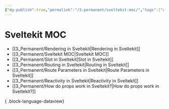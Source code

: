 ```yaml
---
{"dg-publish":true,"permalink":"/3-permanent/sveltekit-moc/","tags":["code/sveltekit"],"created":"2023-07-24T15:36:28.391-05:00","updated":"2023-09-05T14:41:02.660-05:00"}
---
```


# Sveltekit MOC
- [[3_Permanent/Rendering in Sveltekit\|Rendering in Sveltekit]]
- [[3_Permanent/Sveltekit MOC\|Sveltekit MOC]]
- [[3_Permanent/Slot in Sveltekit\|Slot in Sveltekit]]
- [[3_Permanent/Routing in Sveltekit\|Routing in Sveltekit]]
- [[3_Permanent/Route Parameters in Sveltekit\|Route Parameters in Sveltekit]]
- [[3_Permanent/Reactivity in Sveltekit\|Reactivity in Sveltekit]]
- [[3_Permanent/How do props work in Sveltekit?\|How do props work in Sveltekit?]]

{ .block-language-dataview}